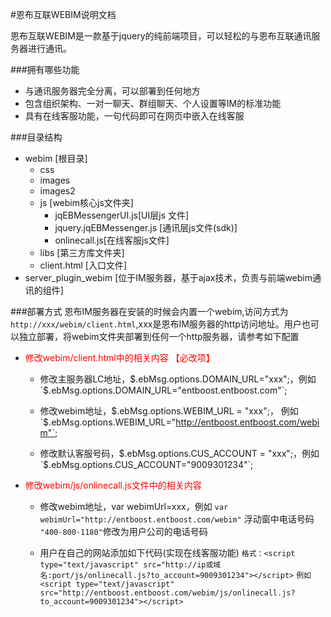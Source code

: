 #恩布互联WEBIM说明文档

恩布互联WEBIM是一款基于jquery的纯前端项目，可以轻松的与恩布互联通讯服务器进行通讯。

###拥有哪些功能
* 与通讯服务器完全分离，可以部署到任何地方
* 包含组织架构、一对一聊天、群组聊天、个人设置等IM的标准功能
* 具有在线客服功能，一句代码即可在网页中嵌入在线客服

###目录结构
* webim [根目录]
	* css
	* images
	* images2
	* js   [webim核心js文件夹]
		* jqEBMessengerUI.js[UI层js	文件]
		* jquery.jqEBMessenger.js [通讯层js文件(sdk)]
		* onlinecall.js[在线客服js文件]
	* libs [第三方库文件夹]
	* client.html [入口文件]
* server_plugin_webim [位于IM服务器，基于ajax技术，负责与前端webim通讯的组件]

###部署方式
恩布IM服务器在安装的时候会内置一个webim,访问方式为`http://xxx/webim/client.html`,xxx是恩布IM服务器的http访问地址。用户也可以独立部署，将webim文件夹部署到任何一个http服务器，请参考如下配置<br/>

* <font style='color:red;'>修改webim/client.html中的相关内容 【必改项】</font>
	* 修改主服务器LC地址，$.ebMsg.options.DOMAIN_URL="xxx";，例如 `$.ebMsg.options.DOMAIN_URL="entboost.entboost.com"`;
	
	* 修改webim地址，$.ebMsg.options.WEBIM_URL = "xxx";， 例如`$.ebMsg.options.WEBIM_URL="http://entboost.entboost.com/webim"`;
	
	* 修改默认客服号码，$.ebMsg.options.CUS_ACCOUNT = "xxx";，例如`$.ebMsg.options.CUS_ACCOUNT="9009301234"`;

* <font style='color:red;'>修改webim/js/onlinecall.js文件中的相关内容</font>
	* 修改webim地址，var webimUrl=xxx，例如 `var webimUrl="http://entboost.entboost.com/webim"`
	浮动窗中电话号码 `"400-800-1180"`修改为用户公司的电话号码
	
	* 用户在自己的网站添加如下代码(实现在线客服功能)
	`格式：<script type="text/javascript" src="http://ip或域名:port/js/onlinecall.js?to_account=9009301234"></script>`
	`例如<script type="text/javascript" src="http://entboost.entboost.com/webim/js/onlinecall.js?to_account=9009301234"></script>`	
	